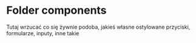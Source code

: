 # Folder components
Tutaj wrzucać co się żywnie podoba, jakieś własne ostylowane przyciski, formularze, inputy, inne takie